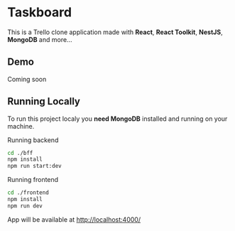 # Taskboard
This is a Trello clone application made with **React**, **React Toolkit**, **NestJS**, **MongoDB** and more...

## Demo
Coming soon

## Running Locally

To run this project localy you **need MongoDB** installed and running on your machine.

Running backend
``` bash
cd ./bff
npm install
npm run start:dev
```

Running frontend
``` bash
cd ./frontend
npm install
npm run dev
```

App will be available at [http://localhost:4000/](http://localhost:4000/)
